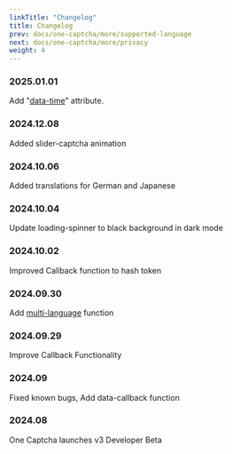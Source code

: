 ```yaml
---
linkTitle: "Changelog"
title: Changelog
prev: docs/one-captcha/more/supported-language
next: docs/one-captcha/more/privacy
weight: 4
---
```


### 2025.01.01

Add "[data-time](../attribute)" attribute.

### 2024.12.08

Added slider-captcha animation

### 2024.10.06

Added translations for German and Japanese

### 2024.10.04

Update loading-spinner to black background in dark mode

### 2024.10.02

Improved Callback function to hash token

### 2024.09.30

Add [multi-language](https://docs.xyehr.cn/docs/one-captcha/more/supported-language) function

### 2024.09.29

Improve Callback Functionality

### 2024.09

Fixed known bugs, Add data-callback function

### 2024.08

One Captcha launches v3 Developer Beta
